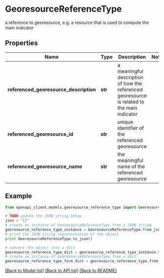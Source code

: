# GeoresourceReferenceType

a reference to georesource, e.g. a resource that is used to compute the main indicator

## Properties
Name | Type | Description | Notes
------------ | ------------- | ------------- | -------------
**referenced_georesource_description** | **str** | a meaningful description of how the referenced georesource is related to the main indicator | 
**referenced_georesource_id** | **str** | unique identifier of the referenced georesource | 
**referenced_georesource_name** | **str** | the meaningful name of the referenced georesource | 

## Example

```python
from openapi_client.models.georesource_reference_type import GeoresourceReferenceType

# TODO update the JSON string below
json = "{}"
# create an instance of GeoresourceReferenceType from a JSON string
georesource_reference_type_instance = GeoresourceReferenceType.from_json(json)
# print the JSON string representation of the object
print GeoresourceReferenceType.to_json()

# convert the object into a dict
georesource_reference_type_dict = georesource_reference_type_instance.to_dict()
# create an instance of GeoresourceReferenceType from a dict
georesource_reference_type_form_dict = georesource_reference_type.from_dict(georesource_reference_type_dict)
```
[[Back to Model list]](../README.md#documentation-for-models) [[Back to API list]](../README.md#documentation-for-api-endpoints) [[Back to README]](../README.md)


